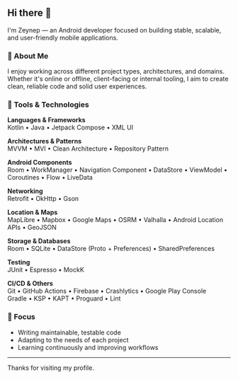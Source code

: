 ## Hi there 👋

I'm Zeynep — an Android developer focused on building stable, scalable, and user-friendly mobile applications.

### 🧩 About Me

I enjoy working across different project types, architectures, and domains. Whether it's online or offline, client-facing or internal tooling, I aim to create clean, reliable code and solid user experiences.

### 🧰 Tools & Technologies

**Languages & Frameworks**  
Kotlin • Java • Jetpack Compose • XML UI

**Architectures & Patterns**  
MVVM • MVI • Clean Architecture • Repository Pattern

**Android Components**  
Room • WorkManager • Navigation Component • DataStore • ViewModel • Coroutines • Flow • LiveData

**Networking**  
Retrofit • OkHttp • Gson

**Location & Maps**  
MapLibre • Mapbox • Google Maps • OSRM • Valhalla • Android Location APIs • GeoJSON

**Storage & Databases**  
Room • SQLite • DataStore (Proto + Preferences) • SharedPreferences

**Testing**  
JUnit • Espresso • MockK

**CI/CD & Others**  
Git • GitHub Actions • Firebase • Crashlytics • Google Play Console  
Gradle • KSP • KAPT • Proguard • Lint

### 📌 Focus

- Writing maintainable, testable code  
- Adapting to the needs of each project  
- Learning continuously and improving workflows

---

Thanks for visiting my profile.

